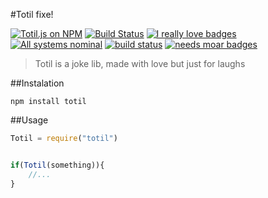 #Totil fixe!

[![Totil.js on NPM](https://img.shields.io/npm/v/totil.svg)](https://www.npmjs.com/package/totil)
[![Build Status](https://travis-ci.org/entomb/totil.svg?branch=master)](https://travis-ci.org/entomb/totil)
[![I really love badges](https://img.shields.io/badge/love-badges-red.svg)](http://www.entomb.io/)
[![All systems nominal](https://img.shields.io/badge/systems-nominal-green.svg)](http://www.entomb.io/)
[![build status](https://img.shields.io/badge/additional-pylons-orange.svg)](http://www.entomb.io/)
[![needs moar badges](https://img.shields.io/badge/ready-asfuck-green.svg)](http://www.entomb.io/)


> Totil is a joke lib, made with love but just for laughs 

##Instalation

```
npm install totil
```

##Usage

```javascript
Totil = require("totil")


if(Totil(something)){
    //...
}

```
